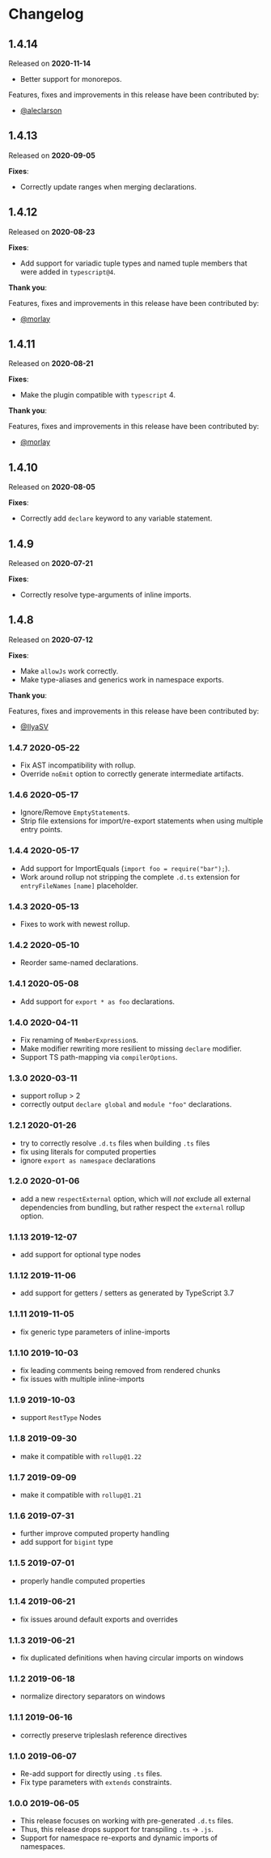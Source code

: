 # Changelog

## 1.4.14

Released on **2020-11-14**

- Better support for monorepos.

Features, fixes and improvements in this release have been contributed by:

- [@aleclarson](https://github.com/aleclarson)

## 1.4.13

Released on **2020-09-05**

**Fixes**:

- Correctly update ranges when merging declarations.

## 1.4.12

Released on **2020-08-23**

**Fixes**:

- Add support for variadic tuple types and named tuple members that were added in `typescript@4`.

**Thank you**:

Features, fixes and improvements in this release have been contributed by:

- [@morlay](https://github.com/morlay)

## 1.4.11

Released on **2020-08-21**

**Fixes**:

- Make the plugin compatible with `typescript` 4.

**Thank you**:

Features, fixes and improvements in this release have been contributed by:

- [@morlay](https://github.com/morlay)

## 1.4.10

Released on **2020-08-05**

**Fixes**:

- Correctly add `declare` keyword to any variable statement.

## 1.4.9

Released on **2020-07-21**

**Fixes**:

- Correctly resolve type-arguments of inline imports.

## 1.4.8

Released on **2020-07-12**

**Fixes**:

- Make `allowJs` work correctly.
- Make type-aliases and generics work in namespace exports.

**Thank you**:

Features, fixes and improvements in this release have been contributed by:

- [@IlyaSV](https://github.com/IlyaSV)

### 1.4.7 2020-05-22

- Fix AST incompatibility with rollup.
- Override `noEmit` option to correctly generate intermediate artifacts.

### 1.4.6 2020-05-17

- Ignore/Remove `EmptyStatement`s.
- Strip file extensions for import/re-export statements when using multiple
  entry points.

### 1.4.4 2020-05-17

- Add support for ImportEquals (`import foo = require("bar");`).
- Work around rollup not stripping the complete `.d.ts` extension for
  `entryFileNames` `[name]` placeholder.

### 1.4.3 2020-05-13

- Fixes to work with newest rollup.

### 1.4.2 2020-05-10

- Reorder same-named declarations.

### 1.4.1 2020-05-08

- Add support for `export * as foo` declarations.

### 1.4.0 2020-04-11

- Fix renaming of `MemberExpression`s.
- Make modifier rewriting more resilient to missing `declare` modifier.
- Support TS path-mapping via `compilerOptions`.

### 1.3.0 2020-03-11

- support rollup > 2
- correctly output `declare global` and `module "foo"` declarations.

### 1.2.1 2020-01-26

- try to correctly resolve `.d.ts` files when building `.ts` files
- fix using literals for computed properties
- ignore `export as namespace` declarations

### 1.2.0 2020-01-06

- add a new `respectExternal` option, which will _not_ exclude all external
  dependencies from bundling, but rather respect the `external` rollup option.

### 1.1.13 2019-12-07

- add support for optional type nodes

### 1.1.12 2019-11-06

- add support for getters / setters as generated by TypeScript 3.7

### 1.1.11 2019-11-05

- fix generic type parameters of inline-imports

### 1.1.10 2019-10-03

- fix leading comments being removed from rendered chunks
- fix issues with multiple inline-imports

### 1.1.9 2019-10-03

- support `RestType` Nodes

### 1.1.8 2019-09-30

- make it compatible with `rollup@1.22`

### 1.1.7 2019-09-09

- make it compatible with `rollup@1.21`

### 1.1.6 2019-07-31

- further improve computed property handling
- add support for `bigint` type

### 1.1.5 2019-07-01

- properly handle computed properties

### 1.1.4 2019-06-21

- fix issues around default exports and overrides

### 1.1.3 2019-06-21

- fix duplicated definitions when having circular imports on windows

### 1.1.2 2019-06-18

- normalize directory separators on windows

### 1.1.1 2019-06-16

- correctly preserve tripleslash reference directives

### 1.1.0 2019-06-07

- Re-add support for directly using `.ts` files.
- Fix type parameters with `extends` constraints.

### 1.0.0 2019-06-05

- This release focuses on working with pre-generated `.d.ts` files.
- Thus, this release drops support for transpiling `.ts` -> `.js`.
- Support for namespace re-exports and dynamic imports of namespaces.
